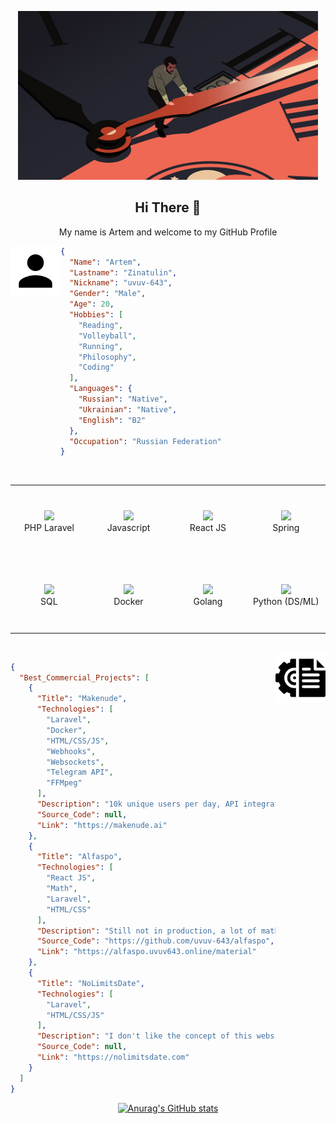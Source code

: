 <p align="center">
    <img src="images/header.jpg" width="480"/>
</p>

<h2 align="center">Hi There 👋</h2>
<p align="center" >My name is Artem and welcome to my GitHub Profile</p>

<img align="left" src="images/account.png" height="80px"/>

```json
{
  "Name": "Artem",
  "Lastname": "Zinatulin",
  "Nickname": "uvuv-643",
  "Gender": "Male",
  "Age": 20,
  "Hobbies": [
    "Reading",
    "Volleyball",
    "Running",
    "Philosophy",
    "Coding"
  ],
  "Languages": {
    "Russian": "Native",
    "Ukrainian": "Native",
    "English": "B2"
  },
  "Occupation": "Russian Federation"
}
```

<br>

<div align="center">
    <table width="560">
        <tr>
            <td align="center" width="140" height="112.43">
                <img src="https://cdn.jsdelivr.net/gh/devicons/devicon/icons/laravel/laravel-plain.svg" width="65px"/>
                <br /> PHP Laravel
            </td>
            <td align="center" width="140" height="112.43">
                <img src="https://cdn.jsdelivr.net/gh/devicons/devicon/icons/javascript/javascript-original.svg" width="65px"/>
                <br /> Javascript
            </td>
            <td align="center" width="140" height="112.43">
                <img src="https://cdn.jsdelivr.net/gh/devicons/devicon/icons/react/react-original.svg" width="65px"/>
                <br /> React JS
            </td>
            <td align="center" width="140" height="112.43">
                <img src="https://cdn.jsdelivr.net/gh/devicons/devicon/icons/spring/spring-original.svg" width="65px"/>
                <br /> Spring
            </td>
        </tr>
        <tr>
            <td align="center" width="140" height="112.43">
                <img src="https://cdn.jsdelivr.net/gh/devicons/devicon/icons/postgresql/postgresql-original.svg" width="65px"/>
                <br /> SQL
            </td>
            <td align="center" width="140" height="112.43">
                <img src="https://cdn.jsdelivr.net/gh/devicons/devicon/icons/docker/docker-plain.svg" width="65px"/>
                <br /> Docker
            </td>
            <td align="center" width="140" height="112.43">
                <img src="https://cdn.jsdelivr.net/gh/devicons/devicon/icons/go/go-original.svg" width="65px"/>
                <br /> Golang
            </td>
            <td align="center" width="140" height="112.43">
                <img src="https://cdn.jsdelivr.net/gh/devicons/devicon/icons/python/python-original.svg" width="65px"/>
                <br /> Python (DS/ML)
            </td>
        </tr>
    </table>
</div>

<br>

<img align="right" src="images/project.png" height="80px"/>

```json
{
  "Best_Commercial_Projects": [
    {
      "Title": "Makenude",
      "Technologies": [
        "Laravel",
        "Docker",
        "HTML/CSS/JS",
        "Webhooks",
        "Websockets",
        "Telegram API",
        "FFMpeg"
      ],
      "Description": "10k unique users per day, API integration, image processing",
      "Source_Code": null,
      "Link": "https://makenude.ai"
    },
    {
      "Title": "Alfaspo",
      "Technologies": [
        "React JS",
        "Math",
        "Laravel",
        "HTML/CSS"
      ],
      "Description": "Still not in production, a lot of math formulas, draw mode",
      "Source_Code": "https://github.com/uvuv-643/alfaspo",
      "Link": "https://alfaspo.uvuv643.online/material"
    },
    {
      "Title": "NoLimitsDate",
      "Technologies": [
        "Laravel",
        "HTML/CSS/JS"
      ],
      "Description": "I don't like the concept of this website, but it is very complex system and it has a lot of functionality",
      "Source_Code": null,
      "Link": "https://nolimitsdate.com"
    }
  ]
}
```
<div align="center">

[![Anurag's GitHub stats](https://github-readme-stats.vercel.app/api?username=uvuv-643)](https://github.com/anuraghazra/github-readme-stats)

</div>